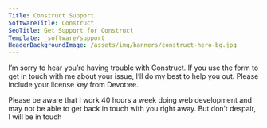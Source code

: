 ```yaml
---
Title: Construct Support
SoftwareTitle: Construct
SeoTitle: Get Support for Construct
Template: _software/support
HeaderBackgroundImage: /assets/img/banners/construct-hero-bg.jpg
---
```


I’m sorry to hear you’re having trouble with Construct. If you use the form to get in touch with me about your issue, I’ll do my best to help you out. Please include your license key from Devot:ee.

Please be aware that I work 40 hours a week doing web development and may not be able to get back in touch with you right away. But don’t despair, I will be in touch
